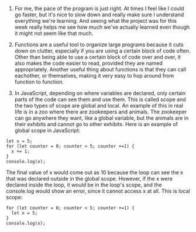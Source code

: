 1. For me, the pace of the program is just right. At times I feel like I could go faster, but it's nice to slow down and really make sure I understand everything we're learning. And seeing what the project was for this week really helps me see how much we've actually learned even though it might not seem like that much.

2. Functions are a useful tool to organize large programs because it cuts down on clutter, especially if you are using a certain block of code often. Other than being able to use a certain block of code over and over, it also makes the code easier to read, provided they are named appropriately. Another useful thing about functions is that they can call eachother, or themselves, making it very easy to hop around from function to function.

3. In JavaScript, depending on where variables are declared, only certain parts of the code can see them and use them. This is called scope and the two types of scope are global and local. An example of this in real life is in a zoo where there are zookeepers and animals. The zookeeper can go anywhere they want, like a global variable, but the animals are in their exhibits and cannot go to other exhibits.
Here is an example of global scope in JavaScript:
```
let x = 5;
for (let counter = 0; counter < 5; counter +=1) {
  x += 1;
}
console.log(x);
```
The final value of x would come out as 10 because the loop can see the x that was declared outside in the global scope.
However, if the x were declared inside the loop, it would be in the loop's scope, and the console.log would show an error, since it cannot access x at all.  This is local scope:
```
for (let counter = 0; counter < 5; counter +=1) {
  let x = 5;
}
console.log(x);
```
